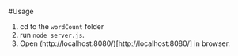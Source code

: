 #Usage

1. cd to the ``wordCount`` folder
2. run ``node server.js``.
3. Open (http://localhost:8080/)[http://localhost:8080/] in browser.
